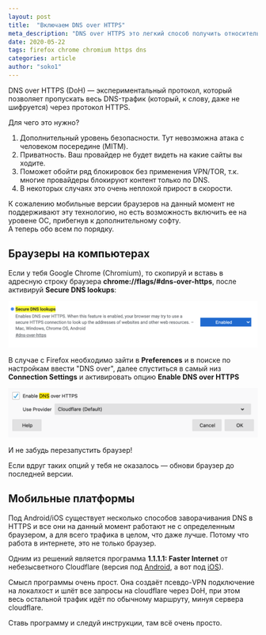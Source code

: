 ```yaml
---
layout: post
title:  "Включаем DNS over HTTPS"
meta_description: "DNS over HTTPS это легкий способ получить относительную безопасность, приватность и прирост в скорости при открытии сайтов"
date: 2020-05-22
tags: firefox chrome chromium https dns
categories: article
author: "soko1"
---
```


DNS over HTTPS (DoH) — экспериментальный протокол, который позволяет пропускать весь DNS-трафик (который, к слову, даже не шифруется) через протокол HTTPS. 

Для чего это нужно?<br> 
1) Дополнительный уровень безопасности. Тут невозможна атака с человеком посередине (MITM). <br>
2) Приватность. Ваш провайдер не будет видеть на какие сайты вы ходите.<br>
3) Поможет обойти ряд блокировок без применения VPN/TOR, т.к. многие провайдеры блокируют контент только по DNS.<br>
4) В некоторых случаях это очень неплохой прирост в скорости. 

К сожалению мобильные версии браузеров на данный момент не поддерживают эту технологию, но есть возможность включить ее на уровене ОС, прибегнув к дополнительному софту.<br> 
А теперь обо всем по порядку. 

## Браузеры на компьютерах

Если у тебя Google Chrome (Chromium), то скопируй и вставь в адресную строку браузера **chrome://flags/#dns-over-https**, после активируй **Secure DNS lookups**:

<img src="/uploads/chrome_dns_over_https_enable.png" />

В случае с Firefox необходимо зайти в **Preferences** и в поиске по настройкам ввести "DNS over", далее спуститься в самый низ **Connection Settings** и активировать опцию **Enable DNS over HTTPS**

<img src="/uploads/firefox_dns_over_https_enable.png" />

И не забудь перезапустить браузер!

Если вдруг таких опций у тебя не оказалось — обнови браузер до последней версии.

## Мобильные платформы

Под Android/iOS существует несколько способов заворачивания DNS в HTTPS и все они на данный момент работают не с определенным браузером, а для всего трафика в целом, что даже лучше. Потому что работа в интернете, это не только браузер. 

Одним из решений является программа **1.1.1.1: Faster Internet** от небезысветного Cloudflare (версия под [Android](https://play.google.com/store/apps/details?id=com.cloudflare.onedotonedotonedotone), а вот под [iOS](https://itunes.apple.com/us/app/1-1-1-1-faster-internet/id1423538627?mt=8)). 

Смысл программы очень прост. Она создаёт псевдо-VPN подключение на локалхост и шлёт все запросы на cloudflare через DoH, при этом весь остальной трафик идёт по обычному маршруту, минуя сервера cloudflare.

Ставь программу и следуй инструкции, там всё очень просто.